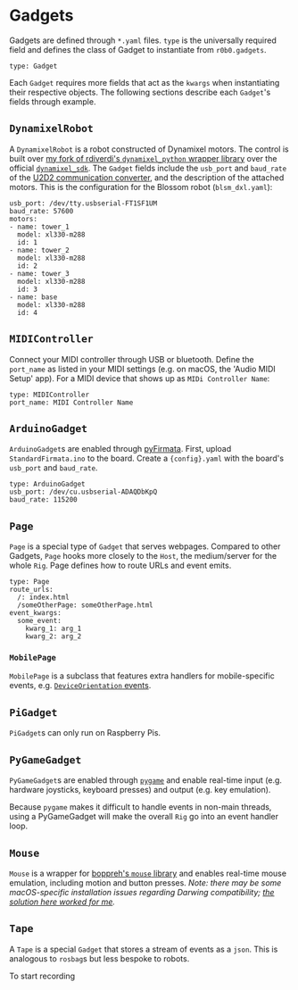 # Gadgets

Gadgets are defined through `*.yaml` files.
`type` is the universally required field and defines the class of Gadget to instantiate from `r0b0.gadgets`.

```
type: Gadget
```

Each `Gadget` requires more fields that act as the `kwargs` when instantiating their respective objects.
The following sections describe each `Gadget`'s fields through example.

## `DynamixelRobot`

A `DynamixelRobot` is a robot constructed of Dynamixel motors.
The control is built over [my fork of rdiverdi's `dynamixel_python` wrapper library](https://github.com/psychomugs/dynamixel_python) over the official [`dynamixel_sdk`](https://github.com/ROBOTIS-GIT/DynamixelSDK).
The `Gadget` fields include the `usb_port` and `baud_rate` of the [U2D2 communication converter](https://emanual.robotis.com/docs/en/parts/interface/u2d2/), and the description of the attached motors.
This is the configuration for the Blossom robot (`blsm_dxl.yaml`):
```
usb_port: /dev/tty.usbserial-FT1SF1UM
baud_rate: 57600
motors: 
- name: tower_1
  model: xl330-m288
  id: 1
- name: tower_2
  model: xl330-m288
  id: 2
- name: tower_3
  model: xl330-m288
  id: 3
- name: base
  model: xl330-m288
  id: 4
```

## `MIDIController`

Connect your MIDI controller through USB or bluetooth.
Define the `port_name` as listed in your MIDI settings (e.g. on macOS, the 'Audio MIDI Setup' app).
For a MIDI device that shows up as `MIDi Controller Name`:
```
type: MIDIController
port_name: MIDI Controller Name
```

## `ArduinoGadget`

`ArduinoGadget`s are enabled through [pyFirmata](https://github.com/tino/pyFirmata).
First, upload `StandardFirmata.ino` to the board.
Create a `{config}.yaml` with the board's `usb_port` and `baud_rate`.

```
type: ArduinoGadget
usb_port: /dev/cu.usbserial-ADAQDbKpQ
baud_rate: 115200
```

## `Page`

`Page` is a special type of `Gadget` that serves webpages.
Compared to other Gadgets, `Page` hooks more closely to the `Host`, the medium/server for the whole `Rig`.
Page defines how to route URLs and event emits.
```
type: Page
route_urls:
  /: index.html
  /someOtherPage: someOtherPage.html
event_kwargs:
  some_event:
    kwarg_1: arg_1
    kwarg_2: arg_2
```

### `MobilePage`

`MobilePage` is a subclass that features extra handlers for mobile-specific events, e.g. [`DeviceOrientation` events](https://developer.mozilla.org/en-US/docs/Web/API/Window/deviceorientation_event).

## `PiGadget`

`PiGadget`s can only run on Raspberry Pis.

## `PyGameGadget`

`PyGameGadget`s are enabled through [`pygame`](https://www.pygame.org) and enable real-time input (e.g. hardware joysticks, keyboard presses) and output (e.g. key emulation).
<!-- Because of PyGame's handling of events in loops, -->
Because `pygame` makes it difficult to handle events in non-main threads, using a PyGameGadget will make the overall `Rig` go into an event handler loop.

## `Mouse`

`Mouse` is a wrapper for [boppreh's `mouse` library](https://github.com/boppreh/mouse) and enables real-time mouse emulation, including motion and button presses.
*Note: there may be some macOS-specific installation issues regarding Darwing compatibility; [the solution here worked for me](https://github.com/boppreh/mouse/issues/75).*

## `Tape`

A `Tape` is a special `Gadget` that stores a stream of events as a `json`.
This is analogous to `rosbag`s but less bespoke to robots.

To start recording